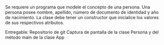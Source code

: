 Se requiere un programa que modele el concepto de una persona. Una persona posee nombre, apellido, número de documento de identidad y año de nacimiento. La clase debe tener un constructor que inicialice los valores de sus respectivos atributos.


Entregable:
Repositorio de git
Captura de pantalla de la clase Persona y del método main de la clase App